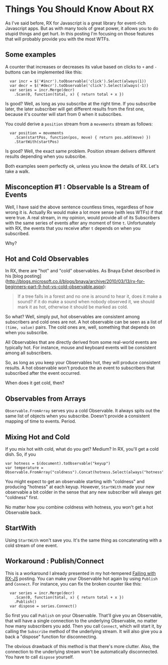Things You Should Know About RX
===============================

As I've said before, RX for Javascript is a great library for event-rich Javascript apps. 
But as with many tools of great power, it allows you to do stupid things and get hurt.
In this posting I'm focusing on those features that will probably provide you with the most WTFs.

Some examples
-------------

A counter that increases or decreases its value based on clicks to `+` and `-` buttons can be implemented
like this:

~~~ .javascript  
  var incr = $('#incr').toObservable('click').Select(always(1))
  var decr = $('#decr').toObservable('click').Select(always(-1))
  var series = incr.Merge(decr)
    .Scan(0, function(total, x) { return total + x })
~~~

Is good? Well, as long as you subscribe at the right time. If you subscribe later, the later subscriber will 
get different results from the first one, because it's counter will start from 0 when it subscribes.

You could derive a `position` stream from a `movements` stream as follows:

~~~
  var position = movements
    .Scan(startPos, function(pos, move) { return pos.add(move) })
    .StartWith(startPos)
~~~

Is good? Well, the exact same problem. Position stream delivers different results depending when you subscribe.

Both examples seem perfectly ok, unless you know the details of RX. Let's take a walk.

Misconception #1 : Observable Is a Stream of Events
---------------------------------------------------

Well, I have said the above sentence countless times, regardless of how wrong it is. Actually Rx
would make a lot more sense (with less WTFs) if that were true. A real stream, in my opinion, would
provide all of its Subscribers with the same series of events after any moment of time `t`. Unfortunately with RX, 
the events that you receive after `t` depends on when you subscribed.

Why?

Hot and Cold Observables
------------------------

In RX, there are "hot" and "cold" observables. As Bnaya Eshet described in his [blog posting]
(http://blogs.microsoft.co.il/blogs/bnaya/archive/2010/03/13/rx-for-beginners-part-9-hot-vs-cold-observable.aspx):

>If a tree falls in a forest and no one is around to hear it,
>does it make a sound?
>if it do make a sound when nobody observed it, we should mark it as hot,
>otherwise it should be marked as cold.

So what? Well, simply put, hot observables are consistent among subscribers and cold ones are not. A 
hot observable can be seen as a list of `(time, value)` pairs. The cold ones are, well, something that 
depends on when you subscribe.

All Observables that are directly derived from some real-world events are typically hot. For instance, 
mouse and keyboard events will be consistent among all subscribers.

So, as long as you keep your Observables hot, they will produce consistent results. A hot observable won't
produce the an event to subscribers that subscribed after the event occurred.

When does it get cold, then?

Observables from Arrays
-----------------------

`Observable.FromArray` serves you a cold Observable. It always spits out the same list of objects when
you subscribe. Doesn't provide a consistent mapping of time to events. Period.

Mixing Hot and Cold
-------------------

If you mix hot with cold, what do you get? Medium? In RX, you'll get a cold dish. So, if you

~~~
var hotness = $(document).toObservable("keyup")
var temperature = Observable.FromArray("coldness").Concat(hotness.Select(always("hotness")))
~~~

You might expect to get an observable starting with "coldness" and producing "hotness" at each keyup.
However, `StartWith` made your new observable a bit colder in the sense that any new subscriber will
always get "coldness" first.

No matter how you combine coldness with hotness, you won't get a hot Observable back.

StartWith
---------

Using `StartWith` won't save you. It's the same thing as concatenating with a cold stream of one event.

Workaround : Publish/Connect
-------------------------------

This is a workaround I already presented in my hot-tempered [Failing with RX-JS](http://nullzzz.blogspot.com/2011/02/failing-with-rx-js.html)
posting. You can make your Observable hot again by using `Publish` and `Connect`. For instance, you can 
fix the broken counter like this:

~~~ .javascript
  var series = incr.Merge(decr)
    .Scan(0, function(total, x) { return total + x })
    .Publish()
  var dispose = series.Connect()
~~~

So first you call `Publish` on your Observable. That'll give you an Observable, that will have a single connection to the
underlying Observable, no matter how many subscribers you add. Then you call `Connect`, which will start it, by calling
the `Subscribe` method of the underlying stream. It will also give you a back a "dispose" function for disconnecting.

The obvious drawback of this method is that there's more clutter. Also, the connection to the underlying stream won't be
automatically disconnected. You have to call `dispose` yourself.